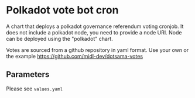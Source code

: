 # Polkadot vote bot cron

A chart that deploys a polkadot governance referendum voting cronjob. It does not include a polkadot node, you need to provide a node URI. Node can be deployed using the "polkadot" chart.

Votes are sourced from a github repository in yaml format. Use your own or the example https://github.com/midl-dev/dotsama-votes

## Parameters

Please see `values.yaml`
